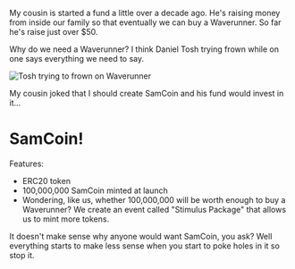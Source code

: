 My cousin is started a fund a little over a decade ago. He's raising money from inside our family so that eventually we can buy a Waverunner. So far he's raise just over $50.

Why do we need a Waverunner? I think Daniel Tosh trying frown while on one says everything we need to say.

![Tosh trying to frown on Waverunner](./tosh_gif.gif)

My cousin joked that I should create SamCoin and his fund would invest in it...

# SamCoin!

Features:
- ERC20 token
- 100,000,000 SamCoin minted at launch
- Wondering, like us, whether 100,000,000 will be worth enough to buy a Waverunner? We create an event called "Stimulus Package" that allows us to mint more tokens.

It doesn't make sense why anyone would want SamCoin, you ask? Well everything starts to make less sense when you start to poke holes in it so stop it.
